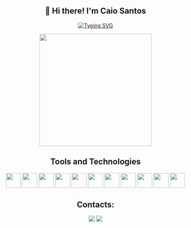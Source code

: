 <div align="center">

## 👋 Hi there! I'm Caio Santos
</div>

<div align="center">
  
[![Typing SVG](https://readme-typing-svg.demolab.com?font=Fira+Code&pause=1000&color=00000080&center=true&width=435&lines=Software+Developer)](https://git.io/typing-svg)
</div>

<div align="center">
  <img src="https://github-readme-stats.vercel.app/api/top-langs/?username=TheCaioSantos&hide=html&layout=compact&theme=default" width="300">
</div>

<div align="center">
  
## Tools and Technologies
<img src="https://cdn.jsdelivr.net/gh/devicons/devicon@latest/icons/php/php-original.svg" width="40" height="40" />   <img src="https://cdn.jsdelivr.net/gh/devicons/devicon@latest/icons/laravel/laravel-original.svg" width="40" height="40" /> <img src="https://cdn.jsdelivr.net/gh/devicons/devicon@latest/icons/livewire/livewire-original.svg" width="40" height="40" /> <img src="https://cdn.jsdelivr.net/gh/devicons/devicon@latest/icons/mysql/mysql-original.svg" width="40" height="40" /> <img src="https://cdn.jsdelivr.net/gh/devicons/devicon@latest/icons/alpinejs/alpinejs-original.svg" width="40" height="40" /> <img src="https://cdn.jsdelivr.net/gh/devicons/devicon@latest/icons/tailwindcss/tailwindcss-original.svg" width="40" height="40" /> <img src="https://cdn.jsdelivr.net/gh/devicons/devicon@latest/icons/docker/docker-original.svg" width="40" height="40" /> <img src="https://cdn.jsdelivr.net/gh/devicons/devicon@latest/icons/linux/linux-original.svg" width="40" height="40" /> <img src="https://cdn.jsdelivr.net/gh/devicons/devicon@latest/icons/python/python-original.svg" width="40" height="40" /> <img src="https://cdn.jsdelivr.net/gh/devicons/devicon@latest/icons/elasticsearch/elasticsearch-original.svg" width="40" height="40" /> <img src="https://cdn.jsdelivr.net/gh/devicons/devicon@latest/icons/javascript/javascript-original.svg" width="40" height="40" />
</div>

<div align="center">

## Contacts:

  <div>
    <a href = "mailto:contactcaiosantos@gmail.com"><img loading="lazy" src="https://img.shields.io/badge/Gmail-D14836?style=for-the-badge&logo=gmail&logoColor=white" target="_blank"></a>
    <a href="https://www.linkedin.com/in/thecaiosantos/" target="_blank"><img loading="lazy" src="https://img.shields.io/badge/-LinkedIn-%230077B5?style=for-the-badge&logo=linkedin&logoColor=white" target="_blank"></a>   
  </div>
</div>












